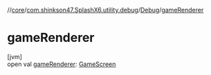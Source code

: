 //[core](../../../index.md)/[com.shinkson47.SplashX6.utility.debug](../index.md)/[Debug](index.md)/[gameRenderer](game-renderer.md)

# gameRenderer

[jvm]\
open val [gameRenderer](game-renderer.md): [GameScreen](../../com.shinkson47.SplashX6.rendering.screens.game/-game-screen/index.md)
